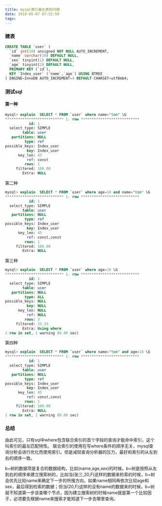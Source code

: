 ```yaml
---
title: mysql索引最左原则问题
date: 2019-05-07 07:52:59
tags:
---
```

### 建表

```sql
CREATE TABLE `user` (
  `id` int(10) unsigned NOT NULL AUTO_INCREMENT,
  `name` varchar(10) DEFAULT NULL,
  `sex` tinyint(1) DEFAULT NULL,
  `age` tinyint(2) DEFAULT NULL,
  PRIMARY KEY (`id`),
  KEY `Index_user` (`name`,`age`) USING BTREE
) ENGINE=InnoDB AUTO_INCREMENT=4 DEFAULT CHARSET=utf8mb4;

```

### 测试sql

#### 第一种

```sql
mysql> explain  SELECT * FROM `user` where name="tom" \G
*************************** 1. row ***************************
           id: 1
  select_type: SIMPLE
        table: user
   partitions: NULL
         type: ref
possible_keys: Index_user
          key: Index_user
      key_len: 43
          ref: const
         rows: 1
     filtered: 100.00
        Extra: NULL


```

第二种

```sql
mysql> explain  SELECT * FROM `user` where age=18 and name="tom" \G
*************************** 1. row ***************************
           id: 1
  select_type: SIMPLE
        table: user
   partitions: NULL
         type: ref
possible_keys: Index_user
          key: Index_user
      key_len: 45
          ref: const,const
         rows: 1
     filtered: 100.00
        Extra: NULL

```

第三种

```sql
mysql> explain  SELECT * FROM `user` where age=18 \G
*************************** 1. row ***************************
           id: 1
  select_type: SIMPLE
        table: user
   partitions: NULL
         type: ALL
possible_keys: NULL
          key: NULL
      key_len: NULL
          ref: NULL
         rows: 3
     filtered: 33.33
        Extra: Using where
1 row in set, 1 warning (0.00 sec)

```

第四种

```sql
mysql> explain  SELECT * FROM `user` where name="tom" and age=18 \G
*************************** 1. row ***************************
           id: 1
  select_type: SIMPLE
        table: user
   partitions: NULL
         type: ref
possible_keys: Index_user
          key: Index_user
      key_len: 45
          ref: const,const
         rows: 1
     filtered: 100.00
        Extra: NULL
1 row in set, 1 warning (0.00 sec)

```

### 总结

由此可见，只有sql中where包含联合索引的首个字段的查询才能命中索引，这个叫索引的最左匹配特性。 联合索引的使用在写where条件的顺序无关，mysql查询分析会进行优化而使用索引。但是减轻查询分析器的压力，最好和索引的从左到右的顺序一致。

b+树的数据项是复合的数据结构，比如(name,age,sex)的时候，b+树是按照从左到右的顺序来建立搜索树的，比如当(张三,20,F)这样的数据来检索的时候，b+树会优先比较name来确定下一步的所搜方向，如果name相同再依次比较age和sex，最后得到检索的数据；但当(20,F)这样的没有name的数据来的时候，b+树就不知道第一步该查哪个节点，因为建立搜索树的时候name就是第一个比较因子，必须要先根据name来搜索才能知道下一步去哪里查询。